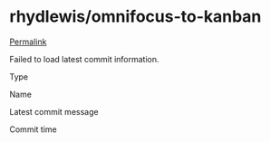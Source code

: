 # rhydlewis/omnifocus-to-kanban

 [Permalink](https://github.com/rhydlewis/omnifocus-to-kanban/tree/17835eca34874917117ce14d19aeda08a2fc0ba0/config)

 Failed to load latest commit information.

Type

Name

Latest commit message

Commit time

